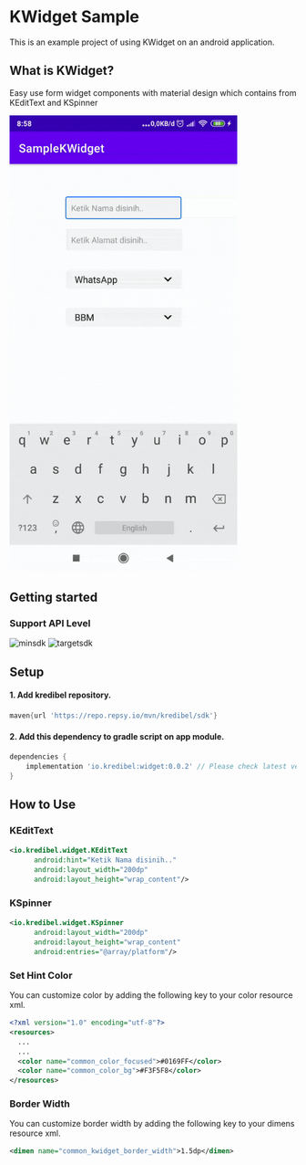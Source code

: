 # KWidget Sample
This is an example project of using KWidget on an android application.

## What is KWidget?
Easy use form widget components with material design which contains from KEditText and KSpinner

<img width="400dp" src="https://github.com/kredibel-id/SampleKWidget/blob/main/ezgif-2-204eb5c2f1.gif?raw=true"/>

## Getting started
### Support API Level
![minsdk](https://img.shields.io/badge/Min%20SDK-API%2019-%233DDC84?logo=android) ![targetsdk](https://img.shields.io/badge/Max%20Support-API%2031-%233DDC84?logo=android)


## Setup
#### 1. Add kredibel repository.
```groovy
maven{url 'https://repo.repsy.io/mvn/kredibel/sdk'}
```

#### 2. Add this dependency to gradle script on app module.
```groovy
dependencies {
    implementation 'io.kredibel:widget:0.0.2' // Please check latest version
}
```

## How to Use
### KEditText
```xml
<io.kredibel.widget.KEditText
      android:hint="Ketik Nama disinih.."
      android:layout_width="200dp"
      android:layout_height="wrap_content"/>
```

### KSpinner
```xml
<io.kredibel.widget.KSpinner
      android:layout_width="200dp"
      android:layout_height="wrap_content"
      android:entries="@array/platform"/>
```      

### Set Hint Color
You can customize color by adding the following key to your color resource xml.
```xml
<?xml version="1.0" encoding="utf-8"?>
<resources>
  ...
  ...
  <color name="common_color_focused">#0169FF</color>
  <color name="common_color_bg">#F3F5F8</color>
</resources>
```

### Border Width
You can customize border width by adding the following key to your dimens resource xml.
```xml
<dimen name="common_kwidget_border_width">1.5dp</dimen>
```